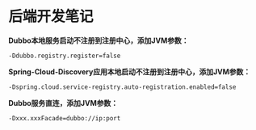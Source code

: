 # 后端开发笔记

**Dubbo本地服务启动不注册到注册中心，添加JVM参数：**

```shell
-Ddubbo.registry.register=false
```

**Spring-Cloud-Discovery应用本地启动不注册到注册中心，添加JVM参数：**

```shell
-Dspring.cloud.service-registry.auto-registration.enabled=false
```

**Dubbo服务直连，添加JVM参数：**

```shell
-Dxxx.xxxFacade=dubbo://ip:port
```